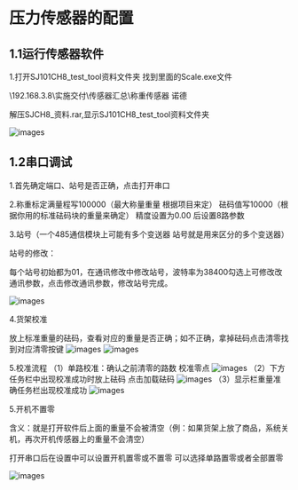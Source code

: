 # 压力传感器的配置

## 1.1运行传感器软件
1.打开SJ101CH8_test_tool资料文件夹 找到里面的Scale.exe文件

\\192.168.3.8\实施交付\传感器汇总\称重传感器 诺德

解压SJCH8_资料.rar,显示SJ101CH8_test_tool资料文件夹

![images](https://sensingstore.oss-cn-shanghai.aliyuncs.com/Troncell/Knowledge/Docs/UnmannedShop/images/Sensor/1.png)

## 1.2串口调试

1.首先确定端口、站号是否正确，点击打开串口 

2.称重标定满量程写100000（最大称量重量 根据项目来定） 砝码值写10000（根据你用的标准砝码块的重量来确定） 精度设置为0.00 后设置8路参数

3.站号（一个485通信模块上可能有多个变送器 站号就是用来区分的多个变送器）

站号的修改：

每个站号初始都为01，在通讯修改中修改站号，波特率为38400勾选上可修改改通讯参数，点击修改通讯参数，修改站号完成。

![images](https://sensingstore.oss-cn-shanghai.aliyuncs.com/Troncell/Knowledge/Docs/UnmannedShop/images/Sensor/2.png)

4.货架校准

放上标准重量的砝码，查看对应的重量是否正确；如不正确，拿掉砝码点击清零找到对应清零按键
![images](https://sensingstore.oss-cn-shanghai.aliyuncs.com/Troncell/Knowledge/Docs/UnmannedShop/images/Sensor/3.png)
![images](https://sensingstore.oss-cn-shanghai.aliyuncs.com/Troncell/Knowledge/Docs/UnmannedShop/images/Sensor/4.png)

5.校准流程
（1）单路校准：确认之前清零的路数 校准零点
![images](https://sensingstore.oss-cn-shanghai.aliyuncs.com/Troncell/Knowledge/Docs/UnmannedShop/images/Sensor/5.png)
（2）下方任务栏中出现校准成功时放上砝码 点击加载砝码
![images](https://sensingstore.oss-cn-shanghai.aliyuncs.com/Troncell/Knowledge/Docs/UnmannedShop/images/Sensor/6.png)
（3）显示栏重量准确任务栏出现校准成功
![images](https://sensingstore.oss-cn-shanghai.aliyuncs.com/Troncell/Knowledge/Docs/UnmannedShop/images/Sensor/7.png)

5.开机不置零

含义：就是打开软件后上面的重量不会被清空（例：如果货架上放了商品，系统关机，再次开机传感器上的重量不会清空）

打开串口后在设置中可以设置开机置零或不置零 可以选择单路置零或者全部置零

![images](https://sensingstore.oss-cn-shanghai.aliyuncs.com/Troncell/Knowledge/Docs/UnmannedShop/images/Sensor/8.png)
